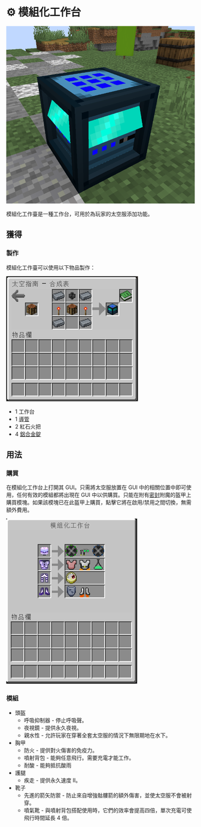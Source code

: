 # ⚙ 模組化工作台

![](<../.gitbook/assets/image (31).png>)

模組化工作臺是一種工作台，可用於為玩家的太空服添加功能。

## 獲得

### 製作

模組化工作臺可以使用以下物品製作：

![](<../.gitbook/assets/image (217) (1) (1) (1).png>)

* 1 工作台
* 1 [導管](Conduit.md)
* 2 紅石火把
* 4 [鋁合金錠](aluminium-alloy-ingot.md)

## 用法

### 購買

在模組化工作台上打開其 GUI。只需將太空服放置在 GUI 中的相關位置中即可使用，任何有效的模組都將出現在 GUI 中以供購買。只能在附有[密封](../enchant/airtight.md)附魔的盔甲上購買模塊。如果該模塊已在此盔甲上購買，點擊它將在啟用/禁用之間切換，無需額外費用。

![](<../.gitbook/assets/image (1) (1).png>)

### 模組

* 頭盔
  * 呼吸抑制器 - 停止呼吸聲。
  * 夜視鏡 - 提供永久夜視。
  * 親水性 - 允許玩家在穿著全套太空服的情況下無限期地在水下。
* 胸甲
  * 防火 - 提供對火傷害的免疫力。
  * 噴射背包 - 能夠任意飛行。需要充電才能工作。
  * 耐酸 - 能夠抵抗酸雨
* 護腿
  * 疾走 - 提供永久速度 II。
* 靴子
  * 先進的箭矢防禦 - 防止來自增強骷髏箭的額外傷害，並使太空服不會被射穿。
  * 噴氣靴 - 與噴射背包搭配使用時，它們的效率會提高四倍，單次充電可使飛行時間延長 4 倍。
